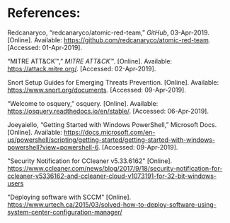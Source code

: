 ﻿

# References:

Redcanaryco, “redcanaryco/atomic-red-team,” _GitHub_, 03-Apr-2019. [Online]. Available:  https://github.com/redcanaryco/atomic-red-team. [Accessed: 01-Apr-2019].

“MITRE ATT&CK™,” _MITRE ATT&CK™_. [Online]. Available: https://attack.mitre.org/. [Accessed: 02-Apr-2019].

Snort Setup Guides for Emerging Threats Prevention. [Online]. Available: https://www.snort.org/documents. [Accessed: 09-Apr-2019].

“Welcome to osquery,” osquery. [Online]. Available: https://osquery.readthedocs.io/en/stable/. [Accessed: 06-Apr-2019].

Joeyaiello, “Getting Started with Windows PowerShell,” Microsoft Docs. [Online]. Available: https://docs.microsoft.com/en-us/powershell/scripting/getting-started/getting-started-with-windows-powershell?view=powershell-6. [Accessed: 09-Apr-2019].

"Security Notification for CCleaner v5.33.6162" [Online]. https://www.ccleaner.com/news/blog/2017/9/18/security-notification-for-ccleaner-v5336162-and-ccleaner-cloud-v1073191-for-32-bit-windows-users

"Deploying software with SCCM" [Online]. https://www.urtech.ca/2015/03/solved-how-to-deploy-software-using-system-center-configuration-manager/
